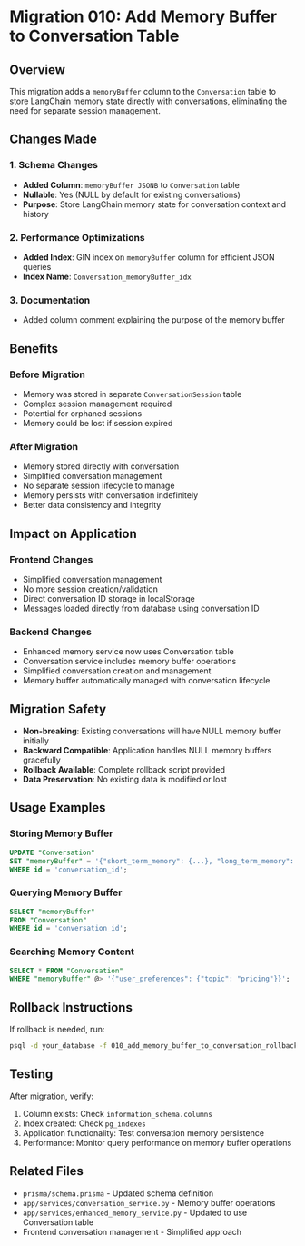 # Migration 010: Add Memory Buffer to Conversation Table

## Overview
This migration adds a `memoryBuffer` column to the `Conversation` table to store LangChain memory state directly with conversations, eliminating the need for separate session management.

## Changes Made

### 1. Schema Changes
- **Added Column**: `memoryBuffer JSONB` to `Conversation` table
- **Nullable**: Yes (NULL by default for existing conversations)
- **Purpose**: Store LangChain memory state for conversation context and history

### 2. Performance Optimizations
- **Added Index**: GIN index on `memoryBuffer` column for efficient JSON queries
- **Index Name**: `Conversation_memoryBuffer_idx`

### 3. Documentation
- Added column comment explaining the purpose of the memory buffer

## Benefits

### Before Migration
- Memory was stored in separate `ConversationSession` table
- Complex session management required
- Potential for orphaned sessions
- Memory could be lost if session expired

### After Migration
- Memory stored directly with conversation
- Simplified conversation management
- No separate session lifecycle to manage
- Memory persists with conversation indefinitely
- Better data consistency and integrity

## Impact on Application

### Frontend Changes
- Simplified conversation management
- No more session creation/validation
- Direct conversation ID storage in localStorage
- Messages loaded directly from database using conversation ID

### Backend Changes
- Enhanced memory service now uses Conversation table
- Conversation service includes memory buffer operations
- Simplified conversation creation and management
- Memory buffer automatically managed with conversation lifecycle

## Migration Safety
- **Non-breaking**: Existing conversations will have NULL memory buffer initially
- **Backward Compatible**: Application handles NULL memory buffers gracefully
- **Rollback Available**: Complete rollback script provided
- **Data Preservation**: No existing data is modified or lost

## Usage Examples

### Storing Memory Buffer
```sql
UPDATE "Conversation" 
SET "memoryBuffer" = '{"short_term_memory": {...}, "long_term_memory": {...}}'
WHERE id = 'conversation_id';
```

### Querying Memory Buffer
```sql
SELECT "memoryBuffer" 
FROM "Conversation" 
WHERE id = 'conversation_id';
```

### Searching Memory Content
```sql
SELECT * FROM "Conversation" 
WHERE "memoryBuffer" @> '{"user_preferences": {"topic": "pricing"}}';
```

## Rollback Instructions
If rollback is needed, run:
```bash
psql -d your_database -f 010_add_memory_buffer_to_conversation_rollback.sql
```

## Testing
After migration, verify:
1. Column exists: Check `information_schema.columns`
2. Index created: Check `pg_indexes`
3. Application functionality: Test conversation memory persistence
4. Performance: Monitor query performance on memory buffer operations

## Related Files
- `prisma/schema.prisma` - Updated schema definition
- `app/services/conversation_service.py` - Memory buffer operations
- `app/services/enhanced_memory_service.py` - Updated to use Conversation table
- Frontend conversation management - Simplified approach